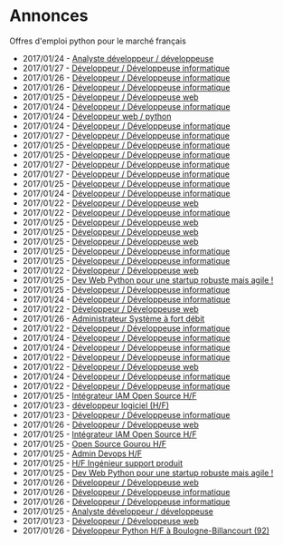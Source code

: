 # Annonces

Offres d'emploi python pour le marché français

* 2017/01/24 - [Analyste développeur / développeuse](http://www.pyjobs.fr/jobs/details/4699/analyste-developpeur-developpeuse "Analyste développeur / développeuse")
* 2017/01/27 - [Développeur / Développeuse informatique](http://www.pyjobs.fr/jobs/details/4739/developpeur-developpeuse-informatique "Développeur / Développeuse informatique")
* 2017/01/26 - [Développeur / Développeuse informatique](http://www.pyjobs.fr/jobs/details/4728/developpeur-developpeuse-informatique "Développeur / Développeuse informatique")
* 2017/01/26 - [Développeur / Développeuse informatique](http://www.pyjobs.fr/jobs/details/4727/developpeur-developpeuse-informatique "Développeur / Développeuse informatique")
* 2017/01/25 - [Développeur / Développeuse web](http://www.pyjobs.fr/jobs/details/4719/developpeur-developpeuse-web "Développeur / Développeuse web")
* 2017/01/24 - [Développeur / Développeuse informatique](http://www.pyjobs.fr/jobs/details/4697/developpeur-developpeuse-informatique "Développeur / Développeuse informatique")
* 2017/01/24 - [Développeur web / python](http://www.pyjobs.fr/jobs/details/4705/developpeur-web-python "Développeur web / python")
* 2017/01/24 - [Développeur / Développeuse informatique](http://www.pyjobs.fr/jobs/details/4698/developpeur-developpeuse-informatique "Développeur / Développeuse informatique")
* 2017/01/27 - [Développeur / Développeuse informatique](http://www.pyjobs.fr/jobs/details/4738/developpeur-developpeuse-informatique "Développeur / Développeuse informatique")
* 2017/01/25 - [Développeur / Développeuse informatique](http://www.pyjobs.fr/jobs/details/4717/developpeur-developpeuse-informatique "Développeur / Développeuse informatique")
* 2017/01/25 - [Développeur / Développeuse informatique](http://www.pyjobs.fr/jobs/details/4718/developpeur-developpeuse-informatique "Développeur / Développeuse informatique")
* 2017/01/27 - [Développeur / Développeuse informatique](http://www.pyjobs.fr/jobs/details/4736/developpeur-developpeuse-informatique "Développeur / Développeuse informatique")
* 2017/01/27 - [Développeur / Développeuse informatique](http://www.pyjobs.fr/jobs/details/4737/developpeur-developpeuse-informatique "Développeur / Développeuse informatique")
* 2017/01/25 - [Développeur / Développeuse informatique](http://www.pyjobs.fr/jobs/details/4715/developpeur-developpeuse-informatique "Développeur / Développeuse informatique")
* 2017/01/24 - [Développeur / Développeuse informatique](http://www.pyjobs.fr/jobs/details/4704/developpeur-developpeuse-informatique "Développeur / Développeuse informatique")
* 2017/01/22 - [Développeur / Développeuse web](http://www.pyjobs.fr/jobs/details/4692/developpeur-developpeuse-web "Développeur / Développeuse web")
* 2017/01/22 - [Développeur / Développeuse informatique](http://www.pyjobs.fr/jobs/details/4693/developpeur-developpeuse-informatique "Développeur / Développeuse informatique")
* 2017/01/25 - [Développeur / Développeuse web](http://www.pyjobs.fr/jobs/details/4711/developpeur-developpeuse-web "Développeur / Développeuse web")
* 2017/01/25 - [Développeur / Développeuse web](http://www.pyjobs.fr/jobs/details/4713/developpeur-developpeuse-web "Développeur / Développeuse web")
* 2017/01/25 - [Développeur / Développeuse web](http://www.pyjobs.fr/jobs/details/4712/developpeur-developpeuse-web "Développeur / Développeuse web")
* 2017/01/25 - [Développeur / Développeuse informatique](http://www.pyjobs.fr/jobs/details/4716/developpeur-developpeuse-informatique "Développeur / Développeuse informatique")
* 2017/01/25 - [Développeur / Développeuse informatique](http://www.pyjobs.fr/jobs/details/4714/developpeur-developpeuse-informatique "Développeur / Développeuse informatique")
* 2017/01/22 - [Développeur / Développeuse web](http://www.pyjobs.fr/jobs/details/4690/developpeur-developpeuse-web "Développeur / Développeuse web")
* 2017/01/25 - [Dev Web Python pour une startup robuste mais agile !](http://www.pyjobs.fr/jobs/details/4726/dev-web-python-pour-une-startup-robuste-mais-agile "Dev Web Python pour une startup robuste mais agile !")
* 2017/01/25 - [Développeur / Développeuse informatique](http://www.pyjobs.fr/jobs/details/4710/developpeur-developpeuse-informatique "Développeur / Développeuse informatique")
* 2017/01/24 - [Développeur / Développeuse informatique](http://www.pyjobs.fr/jobs/details/4703/developpeur-developpeuse-informatique "Développeur / Développeuse informatique")
* 2017/01/22 - [Développeur / Développeuse web](http://www.pyjobs.fr/jobs/details/4688/developpeur-developpeuse-web "Développeur / Développeuse web")
* 2017/01/26 - [Administrateur Système à fort débit](http://www.pyjobs.fr/jobs/details/4735/administrateur-systeme-a-fort-debit "Administrateur Système à fort débit")
* 2017/01/22 - [Développeur / Développeuse informatique](http://www.pyjobs.fr/jobs/details/4691/developpeur-developpeuse-informatique "Développeur / Développeuse informatique")
* 2017/01/24 - [Développeur / Développeuse informatique](http://www.pyjobs.fr/jobs/details/4701/developpeur-developpeuse-informatique "Développeur / Développeuse informatique")
* 2017/01/24 - [Développeur / Développeuse informatique](http://www.pyjobs.fr/jobs/details/4702/developpeur-developpeuse-informatique "Développeur / Développeuse informatique")
* 2017/01/22 - [Développeur / Développeuse informatique](http://www.pyjobs.fr/jobs/details/4687/developpeur-developpeuse-informatique "Développeur / Développeuse informatique")
* 2017/01/22 - [Développeur / Développeuse web](http://www.pyjobs.fr/jobs/details/4686/developpeur-developpeuse-web "Développeur / Développeuse web")
* 2017/01/24 - [Développeur / Développeuse informatique](http://www.pyjobs.fr/jobs/details/4700/developpeur-developpeuse-informatique "Développeur / Développeuse informatique")
* 2017/01/22 - [Développeur / Développeuse informatique](http://www.pyjobs.fr/jobs/details/4685/developpeur-developpeuse-informatique "Développeur / Développeuse informatique")
* 2017/01/25 - [Intégrateur IAM Open Source H/F](http://www.pyjobs.fr/jobs/details/4725/integrateur-iam-open-source-h-f "Intégrateur IAM Open Source H/F")
* 2017/01/23 - [développeur logiciel (H/F)](http://www.pyjobs.fr/jobs/details/4695/developpeur-logiciel-h-f "développeur logiciel (H/F)")
* 2017/01/23 - [Développeur / Développeuse informatique](http://www.pyjobs.fr/jobs/details/4696/developpeur-developpeuse-informatique "Développeur / Développeuse informatique")
* 2017/01/26 - [Développeur / Développeuse web](http://www.pyjobs.fr/jobs/details/4734/developpeur-developpeuse-web "Développeur / Développeuse web")
* 2017/01/25 - [Intégrateur IAM Open Source H/F](http://www.pyjobs.fr/jobs/details/4724/integrateur-iam-open-source-h-f "Intégrateur IAM Open Source H/F")
* 2017/01/25 - [Open Source Gourou H/F](http://www.pyjobs.fr/jobs/details/4721/open-source-gourou-h-f "Open Source Gourou H/F")
* 2017/01/25 - [Admin Devops H/F](http://www.pyjobs.fr/jobs/details/4722/admin-devops-h-f "Admin Devops H/F")
* 2017/01/25 - [H/F Ingénieur support produit](http://www.pyjobs.fr/jobs/details/4723/h-f-ingenieur-support-produit "H/F Ingénieur support produit")
* 2017/01/25 - [Dev Web Python pour une startup robuste mais agile !](http://www.pyjobs.fr/jobs/details/4720/dev-web-python-pour-une-startup-robuste-mais-agile "Dev Web Python pour une startup robuste mais agile !")
* 2017/01/26 - [Développeur / Développeuse web](http://www.pyjobs.fr/jobs/details/4732/developpeur-developpeuse-web "Développeur / Développeuse web")
* 2017/01/26 - [Développeur / Développeuse informatique](http://www.pyjobs.fr/jobs/details/4733/developpeur-developpeuse-informatique "Développeur / Développeuse informatique")
* 2017/01/26 - [Développeur / Développeuse informatique](http://www.pyjobs.fr/jobs/details/4731/developpeur-developpeuse-informatique "Développeur / Développeuse informatique")
* 2017/01/25 - [Analyste développeur / développeuse](http://www.pyjobs.fr/jobs/details/4709/analyste-developpeur-developpeuse "Analyste développeur / développeuse")
* 2017/01/23 - [Développeur / Développeuse web](http://www.pyjobs.fr/jobs/details/4694/developpeur-developpeuse-web "Développeur / Développeuse web")
* 2017/01/26 - [Développeur Python H/F à Boulogne-Billancourt (92)](http://www.pyjobs.fr/jobs/details/4729/developpeur-python-h-f-a-boulogne-billancourt-92 "Développeur Python H/F à Boulogne-Billancourt (92)")

